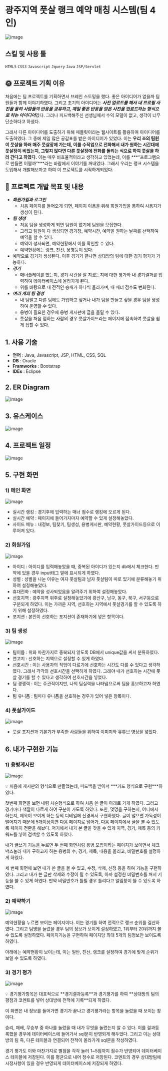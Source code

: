 # 광주지역 풋살 랭크  예약 매칭 시스템(팀 4인)

![image](https://user-images.githubusercontent.com/90121680/215308684-c443e4de-a5c2-4909-95e2-81717f885a53.png)

## 스킬 및 사용 툴

`HTML5` `CSS3`  `Javascript`  `Jquery` `Java` `JSP/Servlet`    

## 🌞 프로젝트 기획 이유

처음에는 팀 프로젝트를 기획하면서 브레인 스토밍을 했다. 좋은 아이디어가 없을까 팀원들과 함께 이야기하였다. 그리고 초기의 아이디어는 ***사진 업로드를 해서 내 프로필 사진을 올려 사람들의 반응을 공유하고, 제일 좋은 반응을 얻은 사진을 업로드하는 형식으로 하는 아이디어***였다. 그러나 피드백해주신 선생님께서 수익 모델이 없고, 생각이 너무 단순하다고 하셨다. 

그래서 다른 아이디어를 도출하기 위해 패들릿이라는 웹사이트를 활용하여 아이디어를 도출하였다. 그 중에 제일 많은 공감표를 받은 아이디어가 있었다. 이는 **우리 조의 팀원이 풋살을 하러 매주 풋살장에 가는데, 이를 수작업으로 전화해서 내가 원하는 시간대에 풋살장이 비었는지, 그렇지 않다면 다른 풋살장에 전화를 돌리는 식으로 하여 풋살을 하러 간다고 하였다.** 이는 매우 비효율적이라고 생각하고 있었는데, 이를 ***“프로그램으로 만들면 어떨까”***라는 바람에서 이야기를 꺼내었다. 그래서 우리는 랭크 시스템을 도입해서 개발해보자고 하여 이 프로젝트를 시작하게되었다. 

## 🤩 프로젝트 개발 목표 및 내용

- ***회원가입과 로그인***
    - 처음 페이지를 들어오게 되면, 페이지 이용을 위해 회원가입을 통하여 사용자가 생성이 된다.
- ***팀 생성***
    - 처음 팀을 생성하게 되면 팀원이 없기에 팀원을 모집한다.
    - 그리고 팀원이 다 생성되면 경기장, 예약시간, 예약을 원하는 날짜를 선택하여 예약을 할 수 있다.
    - 예약이 성사되면, 예약현황에서 이를 확인할 수 있다.
    - 예약현황에는 랭크, 친선, 용병등이 있다.
- 예약으로 경기가 생성된다. 이후 경기가 끝나면 상대방의 팀에 대한 경기 평가가 가능하다.
- ***경기***
    - 매너플레이를 했는지, 경기 시간을 잘 지켰는지에 대한 평가와 내 경기결과를 입력하여 데이터베이스에 올라가게 된다.
    - 위를 바탕으로 내 전적인 승패가 하나씩 올라가며, 내 매너 점수도 변화된다.
- ***여러 개의 팀 결성***
    - 내 팀말고 다른 팀에도 가입하고 싶거나 내가 팀을 만들고 싶을 경우 팀을 생성하여 운영할 수 있다.
    - 용병이 필요한 경우에 용병 게시판에 글을 올릴 수 있다.
    - 풋살을 처음 접하는 사람의 경우 풋살가이드라는 페이지에 접속하여 풋살을 쉽게 접할 수 있다.

## **1. 사용 기술**

- **언어** : Java, Javascript, JSP, HTML, CSS, SQL
- **DB** : Oracle
- **Framworks** : Bootstrap
- **IDEs** : Eclipse

## **2. ER Diagram**

![image](https://user-images.githubusercontent.com/90121680/215308706-d3ff59ba-6a27-4ddd-a3fa-9106c19881ee.png)

## **3. 유스케이스**

![image](https://user-images.githubusercontent.com/90121680/215308720-7791d63c-b583-4075-931c-4e53197b8d12.png)

## **4. 프로젝트 일정**

![image](https://user-images.githubusercontent.com/90121680/215308738-dc681392-3334-4e78-ac72-52c2bc86ff7a.png)

## **5. 구현 화면**

### 1) 메인 화면

![image](https://user-images.githubusercontent.com/90121680/215308753-8c37fd32-5912-4a01-82b8-750833551272.png)

- 실시간 랭킹 : 경기후에 입력하는 매너 점수로 랭킹에 오르게 된다.
- 실시간 예약 : 페이지에 들어가자마자 예약할 수 있게 설정해놓았다.
- 사이드 메뉴 : 내정보, 팀찾기, 팀생성, 용병게시판, 예약현황, 풋살가이드등으로 이루어져 있다.

### 2) 회원가입

![image](https://user-images.githubusercontent.com/90121680/215308768-93dec8be-e79a-4fc1-90a0-32a20c7b35e0.png)


- 아이디 : 아이디를 입력해놓았을 때, 중복된 아이디가 있는지 db에서 체크한다. 만약에 있을 경우 input태그 밑에 표시되게 하였다.
- 성별 : 성별을 나눈 이유는 여자 풋살팀과 남자 풋살팀이 따로 있기에 분류해놓기 위하여 설정해놓았다.
- 휴대전화 : 예약을 성사되었음을 알려주기 위하여 설정해놓았다.
- 선호지역 : 광주지역 위주로 설정해놓았기에 광산구, 남구, 동구, 북구, 서구등으로 구분되게 하였다. 이는 가까운 지역, 선호하는 지역에서 풋살경기를 할 수 있도록 하기 위해 설정하였다.
- 포지션 : 본인이 선호하는 포지션이 존재하기에 넣은 항목이다.

### 3) 팀 생성

![image](https://user-images.githubusercontent.com/90121680/215308787-e2c04632-5cd0-42da-862a-14b16257a98b.png)


- 팀이름 : 위와 마찬가지로 중복되지 않도록 DB에서 unique값을 써서 분류하였다.
- 연고지 : 선호하는 지역으로 설정할 수 있게 하였다.
- 선호시간 : 이는 사용자의 직업이 다르기에 선호하는 시간도 다를 수 있다고 생각하였다. 그래서 각각의 선호시간을 선택하게 하였다. 그래야 내가 선호하는 시간에 풋살 경기를 할 수 있다고 생각하여 선호시간을 넣었다.
- 팀 경쟁력 : 이는 주관적이지만, 나의 팀실력을 나타냄으로써 팀을 홍보하고자 하였다.
- 팀 유니폼 : 팀마다 유니폼을 선호하는 경우가 있어 넣은 항목이다.

### 4) 풋살가이드
![image](https://user-images.githubusercontent.com/90121680/215308806-9162b4c9-99ad-4e99-a427-187c77ee3b7d.png)


- 풋살 포지션과 기본기가 부족한 사람들을 위하여 이미지와 유튜브 영상을 넣었다.

## 6. 내가 구현한 기능

### 1) 용병게시판
![image](https://user-images.githubusercontent.com/90121680/215308815-ab7ee007-53b1-43f0-97ef-7828ef85964a.png)


<aside>
💡 처음에 게시판의 형식으로 만들었는데, 피드백을 받아서 ***카드 형식으로 구현***하였다.

</aside>

첫번째 화면을 보면 내림 차순형식으로 하여 처음 쓴 글이 아래로 가게 하였다. 그리고 경기마다 색깔이 다르게 하여 구분이 가도록 하였다. 또한, 몇명을 구하는지, 어디에서 하는지, 제목이 보이게 하는 등의 디테일에 신경써서 구현하였다. 글이 많으면 가독성이 떨어지기 때문에 5개이상이면 다음 페이지로 넘어가, 다음 페이지에서 글을 볼 수 있도록 페이지 전환을 해놨다. 저기에서 내가 본 글을 찾을 수 있게 지역, 경기, 제목 등의 키워드를 넣어 검색할 수 있도록 하였다. 

내가 글쓰기 기능을 누르면 두 번째 화면처럼 용병 모집이라는 페이지가 보이면서 체크 박스눌러 내가 구하고자 하는 용병의 수, 경기, 제목, 내용을 올리고, 비밀번호를 설정하게 하였다.

세 번째 화면에 보면 내가 쓴 글을 볼 수 있고, 수정, 삭제, 신청 등을 하여 기능을 구현하였다. 그리고 내가 쓴 글만 삭제와 수정이 될 수 있도록, 아까 설정한 비밀번호를 쳐서 기능을 쓸 수 있게 하였다. 만약 비밀번호가 틀릴 경우 틀리다고 알림창이 뜰 수 있도록 하였다. 

### 2) 예약하기
![image](https://user-images.githubusercontent.com/90121680/215308826-e0c98f31-b02f-4348-8df7-4802b3eb08ef.png)


예약현황을 누르면 보이는 페이지이다. 이는 경기를 하여 전적으로 랭크 순위를 결산하였다. 그리고 팀명을 눌렀을 경우 팀의 정보가 보이게 설정하였고, 1위부터 20위까지 볼 수 있도록 설정하였다. 페이지기능을 구현하여 페이지당 최대 5개의 팀정보만 보이도록 하였다. 

아래에는 예약현황이 보이는데, 이는 일반, 친선, 랭크를 설정하여 경기에 맞게 순위가 보일 수 있도록 하였다.

### 3) 경기 평가

![image](https://user-images.githubusercontent.com/90121680/215308838-47478881-c8b7-4018-a5aa-155396741d1d.png)


<aside>
💡 경기평가항목은 대표적으로 **경기결과등록**과 경기평가를 하여 **상대방의 팀의 평점과 코멘트를 넣어 상대방에 전적에 기록**되게 하였다.

</aside>

이 화면은 내 정보를 들어가면 경기가 끝나고 경기평가라는 항목을 눌렀을 때 보이는 창이다. 

승리, 패배, 무승부 중 하나를 눌렀을 때 내가 무엇을 눌렀는지 알 수 있다. 이를 결과등록했을 경우에 데이터베이스에 들어가서 sql문이 반영되게 해두었다. 그리고 이는 상대방의 팀 즉, 다른 테이블과 연결되어 전적이 올라가게 sql문을 작성하였다.

경기 평가도 이와 마찬가지로 별점을 각각 눌러 1~5점까지 점수가 반영되어 데이터베이스 테이블에 저장된다. 이를 평균으로 내어 정수로 저장된다. 코멘트의 경우 상대방팀에 시정사항이 있을 경우 반영되게 데이터베이스에 저장되게 하였다.
